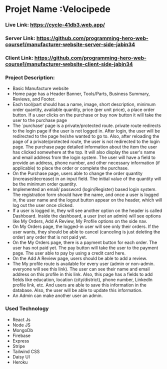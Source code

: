 # Projet Name :Velocipede
###  Live Link: https://cycle-41db3.web.app/
### Server Link: https://github.com/programming-hero-web-course1/manufacturer-website-server-side-jabin34
### Client Link: https://github.com/programming-hero-web-course1/manufacturer-website-client-side-jabin34
### Project Description:

* Basic Manufacture website
* Home page  has a Header Banner, Tools/Parts, Business Summary, Reviews, and Footer. 
* Each tool/part should has  a  name, image, short description, minimum order quantity, available quantity, price (per unit price), a place order button. If a user clicks on the purchase or buy now button it will take the user to the purchase page
* The `purchase' page is   a private/protected route.  private route redirects to the login page if the user is not logged in. After login, the user will be redirected to the page he/she wanted to go to. Also, after reloading the page of a private/protected route, the user is not redirected to the login page. The purchase page  detailed information about the item the user has clicked somewhere at the top. It will also display the user's name and email address from the login system. The user will have a field to provide an address, phone number, and other necessary information (if applicable) to place the order or complete the purchase.
* On the Purchase page, users able to change the order quantity (increase/decrease) in an input field. The initial value of the quantity will be the minimum order quantity.
* Implemented an email/ password (login/Register) based login system. The registration form should have the name, and once a user is logged in, the user name and the logout button appear on the header, which will log out the user once clicked.
* If a user is logged in, they will see another option on the header is called Dashboard. Inside the dashboard, a user (not an admin) will see options like My Orders, Add A Review, My Profile options on the side nav.
* On My Orders page, the logged-in user will see only their orders. If the user wants, they should be able to cancel (canceling is just deleting the order) any order that is not paid yet. 
* On the My Orders page, there is a payment button for each order. The user has not paid yet. The pay button will take the user to the payment page. The user  able to pay by using a credit card here.
* On the Add A Review page, users should be able to add a review.
* The My profile route is  available for every user (admin or non-admin. everyone will see this link). The user can  see their name and email address on this profile in this link. Also, this page has a  fields to add fields like education, location (city/district), phone number, LinkedIn profile link, etc. And users  are  able to save this information in the database. Also, the user will be able to update this information.
* An Admin can make another user an admin. 

### Used Technology 

* React Js
* Node JS
* MongoDb
* Firebase
* Express
* Stripe
* Tailwind CSS
* Daisy UI
* Heroku